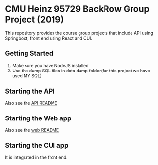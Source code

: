 # CMU Heinz 95729 BackRow Group Project (2019)

This repository provides the course group projects that include API using Springboot, front end using React and CUI.

## Getting Started

1. Make sure you have NodeJS installed
2. Use the dump SQL files in data dump folder(for this project we have used MY SQL)

## Starting the API

Also see the [API README](api/README.md)

## Starting the Web app

Also see the [web README](web/README.md)


## Starting the CUI app

It is integrated in the front end.
